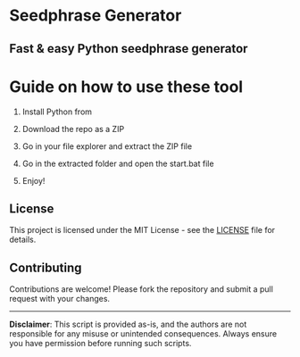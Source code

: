 # Seedphrase Generator      
        
## Fast & easy Python seedphrase generator        
             
# Guide on how to use these tool          
            
1. Install Python from           
   
2. Download the repo as a ZIP        
   
3. Go in your file explorer and extract the ZIP file      
        
4. Go in the extracted folder and open the start.bat file      
       
5. Enjoy!         
           
## License             
     
This project is licensed under the MIT License - see the [LICENSE](LICENSE) file for details.                
    
## Contributing     
        
Contributions are welcome! Please fork the repository and submit a pull request with your changes.           
       
---      
       
**Disclaimer**: This script is provided as-is, and the authors are not responsible for any misuse or unintended consequences. Always ensure you have permission before running such scripts.            
